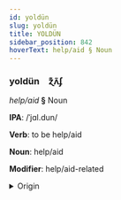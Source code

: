 ```yaml
---
id: yoldün
slug: yoldün
title: YOLDÜN
sidebar_position: 842
hoverText: help/aid § Noun
---
```


### yoldün&emsp;<span kind="abugida">ɀ͊ʌ̃ʄ</span>

*help/aid* **§** Noun

**IPA**: /ˈjɑl.dun/

**Verb**: to be help/aid

**Noun**: help/aid

**Modifier**: help/aid-related

<details>
    <summary>Origin</summary>
    Turkish yardım [jɑrˈdɯm]<br/>
    <em>Turkic Language Family</em>
</details>